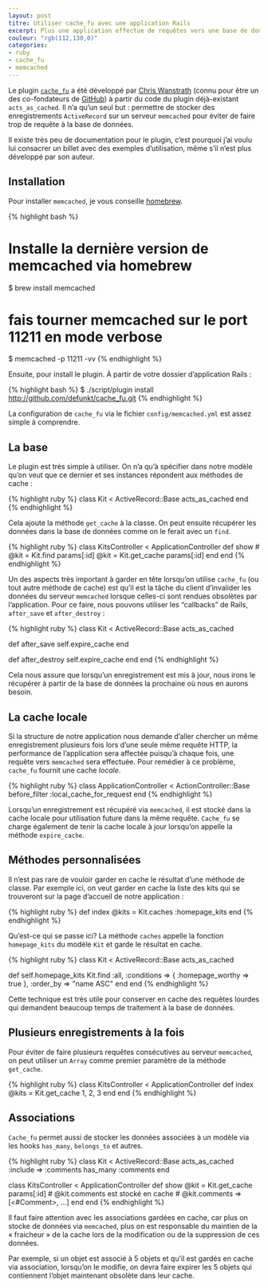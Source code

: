 ```yaml
---
layout: post
titre: Utiliser cache_fu avec une application Rails
excerpt: Plus une application effectue de requêtes vers une base de données, plus elle est ralentie. Le plugin <code>cache_fu</code> nous permet d’effectuer des requêtes à un regroupement de serveurs <code>memcached</code> tout en restant étroitement lié à un modèle <code>ActiveRecord</code>.
couleur: "rgb(112,130,0)"
categories:
- ruby
- cache_fu
- memcached
---
```


Le plugin [`cache_fu`](http://github.com/defunkt/cache_fu) a été développé par [Chris Wanstrath](http://chriswanstrath.com/) (connu pour être un des co-fondateurs de [GitHub](http://github.com)) à partir du code du plugin déjà-existant `acts_as_cached`. Il n’a qu’un seul but : permettre de stocker des enregistrements `ActiveRecord` sur un serveur `memcached` pour éviter de faire trop de requête à la base de données.

Il existe très peu de documentation pour le plugin, c’est pourquoi j’ai voulu lui consacrer un billet avec des exemples d’utilisation, même s’il n’est plus développé par son auteur.

## Installation

Pour installer `memcached`, je vous conseille [homebrew](http://mxcl.github.com/homebrew).

{% highlight bash %}
# Installe la dernière version de memcached via homebrew
$ brew install memcached

# fais tourner memcached sur le port 11211 en mode verbose
$ memcached -p 11211 -vv
{% endhighlight %}

Ensuite, pour install le plugin. À partir de votre dossier d’application Rails :

{% highlight bash %}
$ ./script/plugin install http://github.com/defunkt/cache_fu.git
{% endhighlight %}

La configuration de `cache_fu` via le fichier `config/memcached.yml` est assez simple à comprendre.

## La base

Le plugin est très simple à utiliser. On n’a qu’à spécifier dans notre modèle qu’on veut que ce dernier et ses instances répondent aux méthodes de cache :

{% highlight ruby %}
class Kit < ActiveRecord::Base
  acts_as_cached
end
{% endhighlight %}

Cela ajoute la méthode `get_cache` à la classe. On peut ensuite récupérer les données dans la base de données comme on le ferait avec un `find`.

{% highlight ruby %}
class KitsController < ApplicationController
  def show
    # @kit = Kit.find params[:id]
    @kit = Kit.get_cache params[:id]
  end
end
{% endhighlight %}

Un des aspects très important à garder en tête lorsqu’on utilise `cache_fu` (ou tout autre méthode de cache) est qu’il est la tâche du client d’invalider les données du serveur `memcached` lorsque celles-ci sont rendues obsolètes par l’application. Pour ce faire, nous pouvons utiliser les “callbacks” de Rails, `after_save` et `after_destroy` :

{% highlight ruby %}
class Kit < ActiveRecord::Base
  acts_as_cached

  def after_save
    self.expire_cache
  end

  def after_destroy
    self.expire_cache
  end
end
{% endhighlight %}

Cela nous assure que lorsqu’un enregistrement est mis à jour, nous irons le récupérer à partir de la base de données la prochaine où nous en aurons besoin.

## La cache locale

Si la structure de notre application nous demande d’aller chercher un même enregistrement plusieurs fois lors d’une seule même requête HTTP, la performance de l’application sera affectée puisqu’à chaque fois, une requête vers `memcached` sera effectuée. Pour remédier à ce problème, `cache_fu` fournit une cache *locale*.

{% highlight ruby %}
class ApplicationController < ActionController::Base
  before_filter :local_cache_for_request
end
{% endhighlight %}

Lorsqu’un enregistrement est récupéré via `memcached`, il est stocké dans la cache locale pour utilisation future dans la même requête. `Cache_fu` se charge également de tenir la cache locale à jour lorsqu’on appelle la méthode `expire_cache`.

## Méthodes personnalisées

Il n’est pas rare de vouloir garder en cache le résultat d’une méthode de classe. Par exemple ici, on veut garder en cache la liste des kits qui se trouveront sur la page d’accueil de notre application :

{% highlight ruby %}
def index
  @kits = Kit.caches :homepage_kits
end
{% endhighlight %}

Qu’est-ce qui se passe ici? La méthode `caches` appelle la fonction `homepage_kits` du modèle `Kit` et garde le résultat en cache.

{% highlight ruby %}
class Kit < ActiveRecord::Base
  acts_as_cached

  def self.homepage_kits
    Kit.find :all, :conditions => { :homepage_worthy => true }, :order_by => "name ASC"
  end
end
{% endhighlight %}

Cette technique est très utile pour conserver en cache des requêtes lourdes qui demandent beaucoup temps de traitement à la base de données.

## Plusieurs enregistrements à la fois

Pour éviter de faire plusieurs requêtes consécutives au serveur `memcached`, on peut utiliser un `Array` comme premier paramètre de la méthode `get_cache`.

{% highlight ruby %}
class KitsController < ApplicationController
  def index
    @kits = Kit.get_cache 1, 2, 3
  end
end
{% endhighlight %}

## Associations

`Cache_fu` permet aussi de stocker les données associées à un modèle via les hooks `has_many`, `belongs_to` et autres.

{% highlight ruby %}
class Kit < ActiveRecord::Base
  acts_as_cached :include => :comments
  has_many :comments
end

class KitsController < ApplicationController
  def show
    @kit = Kit.get_cache params[:id]
    # @kit.comments est stocké en cache
    # @kit.comments => [<#Comment>, …]
  end
end
{% endhighlight %}

Il faut faire attention avec les associations gardées en cache, car plus on stocke de données via `memcached`, plus on est responsable du maintien de la « fraicheur » de la cache lors de la modification ou de la suppression de ces données.

Par exemple, si un objet est associé à 5 objets et qu’il est gardés en cache via association, lorsqu’on le modifie, on devra faire expirer les 5 objets qui contiennent l’objet maintenant obsolète dans leur cache.
